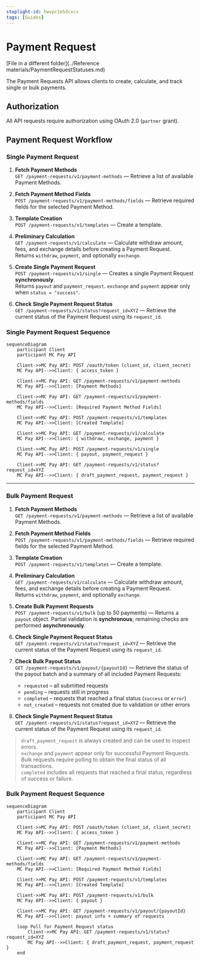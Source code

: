 ```yaml
---
stoplight-id: hwvpc1e5dcxcs
tags: [Guides]
---
```


# Payment Request

[File in a different folder](../Reference materials/PaymentRequestStatuses.md)

The Payment Requests API allows clients to create, calculate, and track single or bulk payments.

## Authorization

All API requests require authorization using OAuth 2.0 (`partner` grant).

## Payment Request Workflow

### Single Payment Request

1. **Fetch Payment Methods**\
   `GET /payment-requests/v1/payment-methods` — Retrieve a list of available Payment Methods.

2. **Fetch Payment Method Fields**\
   `POST /payment-requests/v1/payment-methods/fields` — Retrieve required fields for the selected Payment Method.

3. **Template Creation**\
   `POST /payment-requests/v1/templates` — Create a template.

4. **Preliminary Calculation**\
   `GET /payment-requests/v1/calculate` — Calculate withdraw amount, fees, and exchange details before creating a Payment Request.\
   Returns `withdraw`, `payment`, and optionally `exchange`.

5. **Create Single Payment Request**\
   `POST /payment-requests/v1/single` — Creates a single Payment Request **synchronously**.\
   Returns `payout` and `payment_request`.
   `exchange` and `payment` appear only when `status = "success"`.

6. **Check Single Payment Request Status**\
   `GET /payment-requests/v1/status?request_id=XYZ` — Retrieve the current status of the Payment Request using its `request_id`.

### Single Payment Request Sequence

```mermaid
sequenceDiagram
    participant Client
    participant MC Pay API

    Client->>MC Pay API: POST /oauth/token (client_id, client_secret)
    MC Pay API-->>Client: { access_token }

    Client->>MC Pay API: GET /payment-requests/v1/payment-methods
    MC Pay API-->>Client: [Payment Methods]

    Client->>MC Pay API: GET /payment-requests/v1/payment-methods/fields
    MC Pay API-->>Client: [Required Payment Method Fields]

    Client->>MC Pay API: POST /payment-requests/v1/templates
    MC Pay API-->>Client: [Created Template]

    Client->>MC Pay API: GET /payment-requests/v1/calculate
    MC Pay API-->>Client: { withdraw, exchange, payment }

    Client->>MC Pay API: POST /payment-requests/v1/single
    MC Pay API-->>Client: { payout, payment_request }

    Client->>MC Pay API: GET /payment-requests/v1/status?request_id=XYZ
    MC Pay API-->>Client: { draft_payment_request, payment_request }
```
---

### Bulk Payment Request
1. **Fetch Payment Methods**\
   `GET /payment-requests/v1/payment-methods` — Retrieve a list of available Payment Methods.

2. **Fetch Payment Method Fields**\
   `POST /payment-requests/v1/payment-methods/fields` — Retrieve required fields for the selected Payment Method.

3. **Template Creation**\
   `POST /payment-requests/v1/templates` — Create a template.

4. **Preliminary Calculation**\
   `GET /payment-requests/v1/calculate` — Calculate withdraw amount, fees, and exchange details before creating a Payment Request.\
   Returns `withdraw`, `payment`, and optionally `exchange`.

5. **Create Bulk Payment Requests**\
   `POST /payment-requests/v1/bulk` (up to 50 payments) — Returns a `payout` object. Partial validation is **synchronous**; remaining checks are performed **asynchronously**.

6. **Check Single Payment Request Status**\
   `GET /payment-requests/v1/status?request_id=XYZ` — Retrieve the current status of the Payment Request using its `request_id`.

7. **Check Bulk Payout Status**\
   `GET /payment-requests/v1/payout/{payoutId}` — Retrieve the status of the payout batch and a summary of all included Payment Requests:
   - `requested` – all submitted requests
   - `pending` – requests still in progress
   - `completed` – requests that reached a final status (`success` or `error`)
   - `not_created` – requests not created due to validation or other errors

8. **Check Single Payment Request Status**\
   `GET /payment-requests/v1/status?request_id=XYZ` — Retrieve the current status of the Payment Request using its `request_id`.

> `draft_payment_request` is always created and can be used to inspect errors.\
> `exchange` and `payment` appear only for successful Payment Requests.\
> Bulk requests require polling to obtain the final status of all transactions.\
> `completed` includes all requests that reached a final status, regardless of success or failure.

### Bulk Payment Request Sequence

```mermaid
sequenceDiagram
    participant Client
    participant MC Pay API

    Client->>MC Pay API: POST /oauth/token (client_id, client_secret)
    MC Pay API-->>Client: { access_token }

    Client->>MC Pay API: GET /payment-requests/v1/payment-methods
    MC Pay API-->>Client: [Payment Methods]

    Client->>MC Pay API: GET /payment-requests/v1/payment-methods/fields
    MC Pay API-->>Client: [Required Payment Method Fields]

    Client->>MC Pay API: POST /payment-requests/v1/templates
    MC Pay API-->>Client: [Created Template]

    Client->>MC Pay API: POST /payment-requests/v1/bulk
    MC Pay API-->>Client: { payout }

    Client->>MC Pay API: GET /payment-requests/v1/payout/{payoutId}
    MC Pay API-->>Client: payout info + summary of requests

    loop Poll for Payment Request status
        Client->>MC Pay API: GET /payment-requests/v1/status?request_id=XYZ
        MC Pay API-->>Client: { draft_payment_request, payment_request }
    end
```

